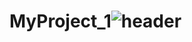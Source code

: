# MyProject_1![header](https://capsule-render.vercel.app/api?type=wave&color=auto&height=300&section=header&text=FirstRepo%20&fontSize=90)
